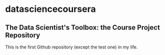 # datasciencecoursera

## The Data Scientist's Toolbox: the Course Project Repository

This is the first Github repository (except the test one) in my life.
